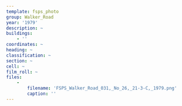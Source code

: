 ```yaml
---
template: fsps_photo
group: Walker_Road
year: '1979'
description: ~
buildings:
    - ''
coordinates: ~
heading: ~
classification: ~
section: ~
cell: ~
film_roll: ~
files:
    -
        filename: 'FSPS_Walker_Road_031,_No_26,_21-3-C,_1979.png'
        caption: ''
---
```

